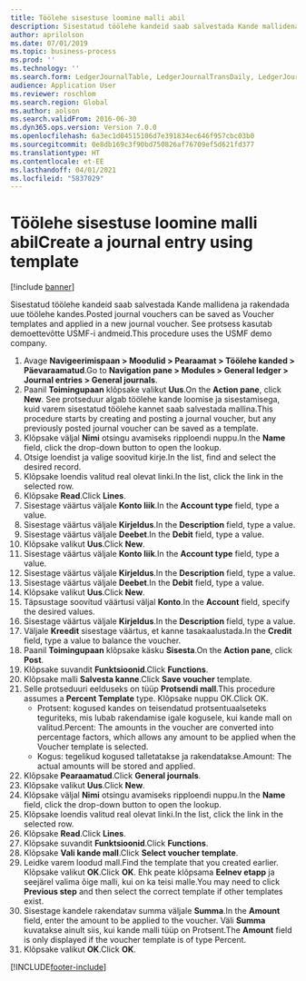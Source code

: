 ```yaml
---
title: Töölehe sisestuse loomine malli abil
description: Sisestatud töölehe kandeid saab salvestada Kande mallidena ja rakendada uue töölehe kandes.
author: aprilolson
ms.date: 07/01/2019
ms.topic: business-process
ms.prod: ''
ms.technology: ''
ms.search.form: LedgerJournalTable, LedgerJournalTransDaily, LedgerJournalTransVoucherTemplate
audience: Application User
ms.reviewer: roschlom
ms.search.region: Global
ms.author: aolson
ms.search.validFrom: 2016-06-30
ms.dyn365.ops.version: Version 7.0.0
ms.openlocfilehash: 6a3ec1d04515106d7e391834ec646f957cbc03b0
ms.sourcegitcommit: 0e8db169c3f90bd750826af76709ef5d621fd377
ms.translationtype: HT
ms.contentlocale: et-EE
ms.lasthandoff: 04/01/2021
ms.locfileid: "5837029"
---
```

# <a name="create-a-journal-entry-using-template"></a><span data-ttu-id="7aa5b-103">Töölehe sisestuse loomine malli abil</span><span class="sxs-lookup"><span data-stu-id="7aa5b-103">Create a journal entry using template</span></span>

[!include [banner](../../includes/banner.md)]

<span data-ttu-id="7aa5b-104">Sisestatud töölehe kandeid saab salvestada Kande mallidena ja rakendada uue töölehe kandes.</span><span class="sxs-lookup"><span data-stu-id="7aa5b-104">Posted journal vouchers can be saved as Voucher templates and applied in a new journal voucher.</span></span> <span data-ttu-id="7aa5b-105">See protsess kasutab demoettevõtte USMF-i andmeid.</span><span class="sxs-lookup"><span data-stu-id="7aa5b-105">This procedure uses the USMF demo company.</span></span>

1. <span data-ttu-id="7aa5b-106">Avage **Navigeerimispaan > Moodulid > Pearaamat > Töölehe kanded > Päevaraamatud**.</span><span class="sxs-lookup"><span data-stu-id="7aa5b-106">Go to **Navigation pane > Modules > General ledger > Journal entries > General journals**.</span></span>
2. <span data-ttu-id="7aa5b-107">Paanil **Toimingupaan** klõpsake valikut **Uus**.</span><span class="sxs-lookup"><span data-stu-id="7aa5b-107">On the **Action pane**, click **New**.</span></span> <span data-ttu-id="7aa5b-108">See protseduur algab töölehe kande loomise ja sisestamisega, kuid varem sisestatud töölehe kannet saab salvestada mallina.</span><span class="sxs-lookup"><span data-stu-id="7aa5b-108">This procedure starts by creating and posting a journal voucher, but any previously posted journal voucher can be saved as a template.</span></span>  
3. <span data-ttu-id="7aa5b-109">Klõpsake väljal **Nimi** otsingu avamiseks ripploendi nuppu.</span><span class="sxs-lookup"><span data-stu-id="7aa5b-109">In the **Name** field, click the drop-down button to open the lookup.</span></span>
4. <span data-ttu-id="7aa5b-110">Otsige loendist ja valige soovitud kirje.</span><span class="sxs-lookup"><span data-stu-id="7aa5b-110">In the list, find and select the desired record.</span></span>
5. <span data-ttu-id="7aa5b-111">Klõpsake loendis valitud real olevat linki.</span><span class="sxs-lookup"><span data-stu-id="7aa5b-111">In the list, click the link in the selected row.</span></span>
6. <span data-ttu-id="7aa5b-112">Klõpsake **Read**.</span><span class="sxs-lookup"><span data-stu-id="7aa5b-112">Click **Lines**.</span></span>
7. <span data-ttu-id="7aa5b-113">Sisestage väärtus väljale **Konto liik**.</span><span class="sxs-lookup"><span data-stu-id="7aa5b-113">In the **Account type** field, type a value.</span></span>
8. <span data-ttu-id="7aa5b-114">Sisestage väärtus väljale **Kirjeldus**.</span><span class="sxs-lookup"><span data-stu-id="7aa5b-114">In the **Description** field, type a value.</span></span>
9. <span data-ttu-id="7aa5b-115">Sisestage väärtus väljale **Deebet**.</span><span class="sxs-lookup"><span data-stu-id="7aa5b-115">In the **Debit** field, type a value.</span></span>
10. <span data-ttu-id="7aa5b-116">Klõpsake valikut **Uus**.</span><span class="sxs-lookup"><span data-stu-id="7aa5b-116">Click **New**.</span></span>
11. <span data-ttu-id="7aa5b-117">Sisestage väärtus väljale **Konto liik**.</span><span class="sxs-lookup"><span data-stu-id="7aa5b-117">In the **Account type** field, type a value.</span></span>
12. <span data-ttu-id="7aa5b-118">Sisestage väärtus väljale **Kirjeldus**.</span><span class="sxs-lookup"><span data-stu-id="7aa5b-118">In the **Description** field, type a value.</span></span>
13. <span data-ttu-id="7aa5b-119">Sisestage väärtus väljale **Deebet**.</span><span class="sxs-lookup"><span data-stu-id="7aa5b-119">In the **Debit** field, type a value.</span></span>
14. <span data-ttu-id="7aa5b-120">Klõpsake valikut **Uus**.</span><span class="sxs-lookup"><span data-stu-id="7aa5b-120">Click **New**.</span></span>
14. <span data-ttu-id="7aa5b-121">Täpsustage soovitud väärtusi väljal **Konto**.</span><span class="sxs-lookup"><span data-stu-id="7aa5b-121">In the **Account** field, specify the desired values.</span></span>
15. <span data-ttu-id="7aa5b-122">Sisestage väärtus väljale **Kirjeldus**.</span><span class="sxs-lookup"><span data-stu-id="7aa5b-122">In the **Description** field, type a value.</span></span>
16. <span data-ttu-id="7aa5b-123">Väljale **Kreedit** sisestage väärtus, et kanne tasakaalustada.</span><span class="sxs-lookup"><span data-stu-id="7aa5b-123">In the **Credit** field, type a value to balance the voucher.</span></span>
17. <span data-ttu-id="7aa5b-124">Paanil **Toimingupaan** klõpsake käsku **Sisesta**.</span><span class="sxs-lookup"><span data-stu-id="7aa5b-124">On the **Action pane**, click **Post**.</span></span>
18. <span data-ttu-id="7aa5b-125">Klõpsake suvandit **Funktsioonid**.</span><span class="sxs-lookup"><span data-stu-id="7aa5b-125">Click **Functions**.</span></span>
19. <span data-ttu-id="7aa5b-126">Klõpsake malli **Salvesta kanne**.</span><span class="sxs-lookup"><span data-stu-id="7aa5b-126">Click **Save voucher** template.</span></span>
20. <span data-ttu-id="7aa5b-127">Selle protseduuri eelduseks on tüüp **Protsendi mall**.</span><span class="sxs-lookup"><span data-stu-id="7aa5b-127">This procedure assumes a **Percent Template** type.</span></span> <span data-ttu-id="7aa5b-128">Klõpsake nuppu OK.</span><span class="sxs-lookup"><span data-stu-id="7aa5b-128">Click OK.</span></span>
    - <span data-ttu-id="7aa5b-129">Protsent: kogused kandes on teisendatud protsentuaalseteks teguriteks, mis lubab rakendamise igale kogusele, kui kande mall on valitud.</span><span class="sxs-lookup"><span data-stu-id="7aa5b-129">Percent: The amounts in the voucher are converted into percentage factors, which allows any amount to be applied when the Voucher template is selected.</span></span>
    - <span data-ttu-id="7aa5b-130">Kogus: tegelikud kogused talletatakse ja rakendatakse.</span><span class="sxs-lookup"><span data-stu-id="7aa5b-130">Amount: The actual amounts will be stored and applied.</span></span>  
21. <span data-ttu-id="7aa5b-131">Klõpsake **Pearaamatud**.</span><span class="sxs-lookup"><span data-stu-id="7aa5b-131">Click **General journals**.</span></span>
22. <span data-ttu-id="7aa5b-132">Klõpsake valikut **Uus**.</span><span class="sxs-lookup"><span data-stu-id="7aa5b-132">Click **New**.</span></span>
23. <span data-ttu-id="7aa5b-133">Klõpsake väljal **Nimi** otsingu avamiseks ripploendi nuppu.</span><span class="sxs-lookup"><span data-stu-id="7aa5b-133">In the **Name** field, click the drop-down button to open the lookup.</span></span>
24. <span data-ttu-id="7aa5b-134">Klõpsake loendis valitud real olevat linki.</span><span class="sxs-lookup"><span data-stu-id="7aa5b-134">In the list, click the link in the selected row.</span></span>
25. <span data-ttu-id="7aa5b-135">Klõpsake **Read**.</span><span class="sxs-lookup"><span data-stu-id="7aa5b-135">Click **Lines**.</span></span>
26. <span data-ttu-id="7aa5b-136">Klõpsake suvandit **Funktsioonid**.</span><span class="sxs-lookup"><span data-stu-id="7aa5b-136">Click **Functions**.</span></span>
27. <span data-ttu-id="7aa5b-137">Klõpsake **Vali kande mall**.</span><span class="sxs-lookup"><span data-stu-id="7aa5b-137">Click **Select voucher template**.</span></span>
28. <span data-ttu-id="7aa5b-138">Leidke varem loodud mall.</span><span class="sxs-lookup"><span data-stu-id="7aa5b-138">Find the template that you created earlier.</span></span> <span data-ttu-id="7aa5b-139">Klõpsake valikut **OK**.</span><span class="sxs-lookup"><span data-stu-id="7aa5b-139">Click **OK**.</span></span> <span data-ttu-id="7aa5b-140">Ehk peate klõpsama **Eelnev etapp** ja seejärel valima õige malli, kui on ka teisi malle.</span><span class="sxs-lookup"><span data-stu-id="7aa5b-140">You may need to click **Previous step** and then select the correct template if other templates exist.</span></span>  
29. <span data-ttu-id="7aa5b-141">Sisestage kandele rakendatav summa väljale **Summa**.</span><span class="sxs-lookup"><span data-stu-id="7aa5b-141">In the **Amount** field, enter the amount to be applied to the voucher.</span></span> <span data-ttu-id="7aa5b-142">Väli **Summa** kuvatakse ainult siis, kui kande malli tüüp on Protsent.</span><span class="sxs-lookup"><span data-stu-id="7aa5b-142">The **Amount** field is only displayed if the voucher template is of type Percent.</span></span>  
30. <span data-ttu-id="7aa5b-143">Klõpsake valikut **OK**.</span><span class="sxs-lookup"><span data-stu-id="7aa5b-143">Click **OK**.</span></span>



[!INCLUDE[footer-include](../../../includes/footer-banner.md)]